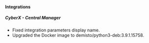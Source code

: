
#### Integrations
##### CyberX - Central Manager
- Fixed integration parameters display name.
- Upgraded the Docker image to demisto/python3-deb:3.9.1.15758.